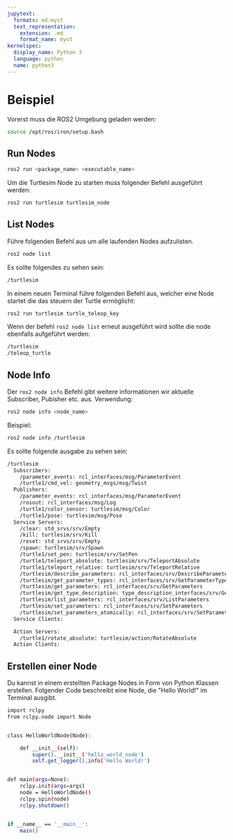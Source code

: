 ```yaml
---
jupytext:
  formats: md:myst
  text_representation:
    extension: .md
    format_name: myst
kernelspec:
  display_name: Python 3
  language: python
  name: python3
---
```


# Beispiel

Vorerst muss die ROS2 Umgebung geladen werden:

```bash
source /opt/ros/iron/setup.bash
```

## Run Nodes

```bash
ros2 run <package_name> <executable_name>
```

Um die Turtlesim Node zu starten muss folgender Befehl ausgeführt werden:

```bash
ros2 run turtlesim turtlesim_node
```

## List Nodes

Führe folgenden Befehl aus um alle laufenden Nodes aufzulisten.

```bash
ros2 node list
```

Es sollte folgendes zu sehen sein:

```bash
/turtlesim
```

In einem neuen Terminal führe folgenden Befehl aus, welcher eine Node startet die das steuern der Turtle ermöglicht:

```bash
ros2 run turtlesim turtle_teleop_key
```

Wenn der befehl `ros2 node list` erneut ausgeführt wird sollte die node ebenfalls aufgeführt werden:

```bash
/turtlesim
/teleop_turtle
```

## Node Info

Der `ros2 node info` Befehl gibt weitere informationen wir aktuelle Subscriber, Pubisher etc. aus. Verwendung:

```bash
ros2 node info <node_name>
```

Beispiel:


```bash
ros2 node info /turtlesim
```

Es sollte folgende ausgabe zu sehen sein:

```bash
/turtlesim
  Subscribers:
    /parameter_events: rcl_interfaces/msg/ParameterEvent
    /turtle1/cmd_vel: geometry_msgs/msg/Twist
  Publishers:
    /parameter_events: rcl_interfaces/msg/ParameterEvent
    /rosout: rcl_interfaces/msg/Log
    /turtle1/color_sensor: turtlesim/msg/Color
    /turtle1/pose: turtlesim/msg/Pose
  Service Servers:
    /clear: std_srvs/srv/Empty
    /kill: turtlesim/srv/Kill
    /reset: std_srvs/srv/Empty
    /spawn: turtlesim/srv/Spawn
    /turtle1/set_pen: turtlesim/srv/SetPen
    /turtle1/teleport_absolute: turtlesim/srv/TeleportAbsolute
    /turtle1/teleport_relative: turtlesim/srv/TeleportRelative
    /turtlesim/describe_parameters: rcl_interfaces/srv/DescribeParameters
    /turtlesim/get_parameter_types: rcl_interfaces/srv/GetParameterTypes
    /turtlesim/get_parameters: rcl_interfaces/srv/GetParameters
    /turtlesim/get_type_description: type_description_interfaces/srv/GetTypeDescription
    /turtlesim/list_parameters: rcl_interfaces/srv/ListParameters
    /turtlesim/set_parameters: rcl_interfaces/srv/SetParameters
    /turtlesim/set_parameters_atomically: rcl_interfaces/srv/SetParametersAtomically
  Service Clients:

  Action Servers:
    /turtle1/rotate_absolute: turtlesim/action/RotateAbsolute
  Action Clients:

```

## Erstellen einer Node

Du kannst in einem erstellten Package Nodes in Form von Python Klassen erstellen. Folgender Code beschreibt eine Node, die "Hello World!" im Terminal ausgibt.

```bash
import rclpy
from rclpy.node import Node


class HelloWorldNode(Node):

    def __init__(self):
        super().__init__('hello_world_node')
        self.get_logger().info('Hello World!')


def main(args=None):
    rclpy.init(args=args)
    node = HelloWorldNode()
    rclpy.spin(node)
    rclpy.shutdown()


if __name__ == '__main__':
    main()
```

